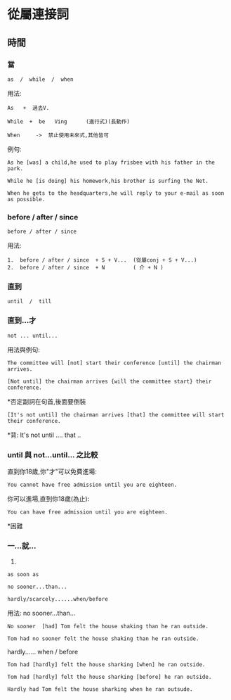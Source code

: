 # 從屬連接詞
## 時間
### 當
```
as  /  while  /  when
```

用法:
```
As   +  過去V.
```
```
While  +  be   Ving      (進行式)(長動作)
```
```
When     ->  禁止使用未來式,其他皆可
```
例句:
```
As he [was] a child,he used to play frisbee with his father in the park.
```
```
While he [is doing] his homework,his brother is surfing the Net.
```
```
When he gets to the headquarters,he will reply to your e-mail as soon as possible.
```
### before / after / since
```
before / after / since
```
用法:
```
1.  before / after / since  + S + V...  (從屬conj + S + V...)
2.  before / after / since  + N         ( 介 + N )
```
### 直到
```
until  /  till
```
### 直到...才
```
not ... until...
```
用法與例句:
```
The committee will [not] start their conference [until] the chairman arrives.
```

```
[Not until] the chairman arrives {will the committee start} their conference.
```
*否定副詞在句首,後面要倒裝
```
[It's not until] the chairman arrives [that] the committee will start their conference.
```
*背: It's not until ....  that ..  

### until 與 not...until... 之比較
直到你18歲,你"才"可以免費進場:
```
You cannot have free admission until you are eighteen.
```
你可以進場,直到你18歲(為止):
```
You can have free admission until you are eighteen.
```
*困難
### 一...就...
1.
```
as soon as

no sooner...than...

hardly/scarcely......when/before 

```

用法:
no sooner...than...
```
No sooner  [had] Tom felt the house shaking than he ran outside.
```
```
Tom had no sooner felt the house shaking than he ran outside.
```
hardly...... when / before 
```
Tom had [hardly] felt the house sharking [when] he ran outside.

Tom had [hardly] felt the house sharking [before] he ran outside.
```
```
Hardly had Tom felt the house sharking when he ran outsude.
```
